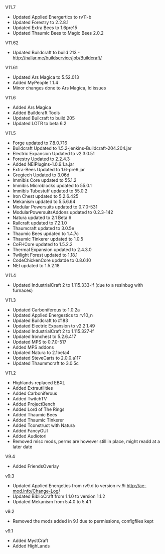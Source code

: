 V11.7  
* Updated Applied Energertics to rv11-b
* Updated Forestry to 2.2.8.1
* Updated Extra Bees to 1.6pre15
* Updated Thaumic Bees to Magic Bees 2.0.2

V11.62  
* Updated Buildcraft to build 213 - http://nallar.me/buildservice/job/Buildcraft/  
  

V11.61
* Updated Ars Magica to 5.52.013
* Added MyPeople 1.1.4
* Minor changes done to Ars Magica, Id issues

V11.6 
* Added Ars Magica  
* Added Buildcraft Tools  
* Updated Builcraft to build 205  
* Updated LOTR to beta 6.2  


V11.5  
* Forge updated to 7.8.0.716  
* Buildcraft Updated to 1.5.2-jenkins-Buildcraft-204.204.jar  
* Electric Expansion Updated to v2.3.0.51  
* Forestry Updated to 2.2.4.3  
* Added NEIPlugins-1.0.9.1.a.jar  
* Extra-Bees Updated to 1.6-pre9.jar  
* Gregtech Updated to 3.06d  
* Immibis Core updated to 55.1.2  
* Immibis Microblocks updated to 55.0.1  
* Immibis Tubestuff updated to 55.0.2  
* Iron Chest updated to 5.2.6.425  
* Mekanism updated to 5.5.6.64  
* Modular Powersuits updated to 0.7.0-531  
* ModularPowersuitsAddons updated to 0.2.3-142  
* Natura updated to 2.1 Beta 6  
* Railcraft updated to 7.2.1.0  
* Thaumcraft updated to 3.0.5e  
* Thaumic Bees updated to 1.4.7c  
* Thaumic Tinkerer updated to 1.0.5  
* CoFHCore updated to 1.5.2.2  
* Thermal Expansion updated to 2.4.3.0  
* Twilight Forest updated to 1.18.1  
* CodeChickenCore updatde to 0.8.6.10  
* NEI updated to 1.5.2.18  

V11.4
* Updated IndustrialCraft 2 to 1.115.333-lf (due to a resinbug with furnaces)


V11.3
* Updated Carboniferous to 1.0.2a
* Updated Applied Energestics to rv10_n
* Updated Buildcraft to #183
* Updated Electric Expansion to v2.2.1.49
* Updated IndustrialCraft 2 to 1.115.327-lf
* Updated Ironchest to 5.2.6.417
* Updated MPS to 0.7.0-517
* Added MPS addons
* Updated Natura to 2.1beta4
* Updated SteveCarts to 2.0.0.a117
* Updated Thaummcraft to 3.0.5c


V11.2
* Highlands replaced EBXL
* Added Extrautilities
* Added Carboniferous
* Added TwitchTV
* Added ProjectBench
* Added Lord of The Rings
* Added Thaumic Bees
* Added Thaumic Tinkerer
* Added Tconstruct with Natura
* Added FancyGUI
* Added Audiotori
* Removed misc mods, perms are however still in place, might readd at a later date


V9.4 
* Added FriendsOverlay

v9.3 
* Updated Applied Energetics from rv9.d to version rv.9i http://ae-mod.info/Change-Log/
* Updated BiblioCraft from 1.1.0 to version 1.1.2
* Updated Mekanism from 5.4.0 to 5.4.1 

v9.2 
* Removed the mods added in 9.1 due to permissions, configfiles kept

v9.1 
* Added MystCraft
* Added HighLands
